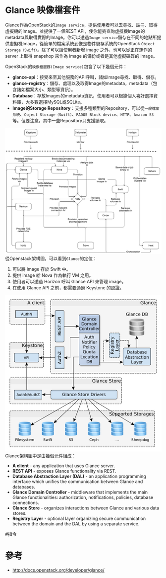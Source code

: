 # Glance 映像檔套件
Glance作為OpenStack的```Image service```，提供使用者可以去尋找、註冊、取得虛擬機的Image。並提供了一個REST API，使你能夠查詢虛擬機Image的metadata與取得實際的Image。你可以透過```Image service```儲存在不同的地點所提供虛擬機Image，從簡單的檔案系統到像是物件儲存系統的OpenStack ```Object Storage（Swift）```。除了可以讓使用者新增 image 之外，也可以從正在運作的 server 上取得 snapshop 來作為 image 的備份或者是其他虛擬磁碟的 image。

OpenStack的```映像檔服務(Image service)```包含了以下幾個元件：
* **glance-api**：接受來至其他服務的API呼叫，諸如Image尋找、取得、儲存。
* **glance-registry**：儲存、處理以及取得Image的metadata，metadata（包含諸如檔案大小、類型等資訊）。
* **Database**：存放Images的metadata資訊，使用者可以根據個人喜好選擇資料庫，大多數選擇MySQL或SQLite。
* **Image的Storage Repository**：支援多種類型的Repository，可以從```一般檔案系統```、```Object Storage（Swift）```、```RADOS Block device```、```HTTP```、```Amazon S3```等。但要注意，其中一些Repository只支援讀取。

![OpenStack](images/openstack_kilo_conceptual_arch.png)
從Openstack架構圖，可以看到```Glance```的定位：

1. 可以將 image 存於 Swift 中。
2. 提供 image 給 Nova 作為執行 VM 之用。
3. 使用者可以透過 Horizon 呼叫 Glance API 來管理 image。
4. 在使用 Glance API 之前，都需要通過 Keystone 的認證。

![架構圖](images/glance_architecture.png)
Glance架構圖中是由幾個元件組成：

* **A client** - any application that uses Glance server.
* **REST API** - exposes Glance functionality via REST.
* **Database Abstraction Layer (DAL)** - an application programming interface which unifies the communication between Glance and databases.
* **Glance Domain Controller** - middleware that implements the main Glance functionalities: authorization, notifications, policies, database connections.
* **Glance Store** - organizes interactions between Glance and various data stores.
* **Registry Layer** - optional layer organizing secure communication between the domain and the DAL by using a separate service.

#指令

# 參考
* http://docs.openstack.org/developer/glance/
